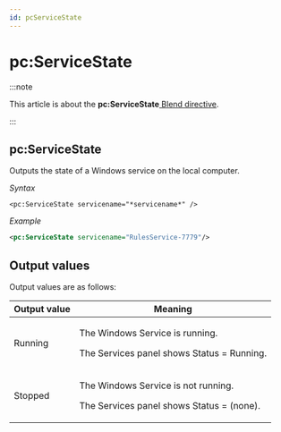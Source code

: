 ```yaml
---
id: pcServiceState
---
```


# pc:ServiceState




:::note

This article is about the **pc:ServiceState**[ Blend directive](/Repositories/Blend_directives).

:::

## **pc:ServiceState**

Outputs the state of a Windows service on the local computer.

*Syntax*

```
<pc:ServiceState servicename="*servicename*" />
```

*Example*

```xml
<pc:ServiceState servicename="RulesService-7779"/>
```

## Output values

Output values are as follows:

|**Output value**|**Meaning**|
|--------|--------|
|Running |<p>The Windows Service is running.</p><p>The Services panel shows Status = Running.</p>|
|Stopped |<p>The Windows Service is not running.</p><p>The Services panel shows Status = (none).</p>|



 